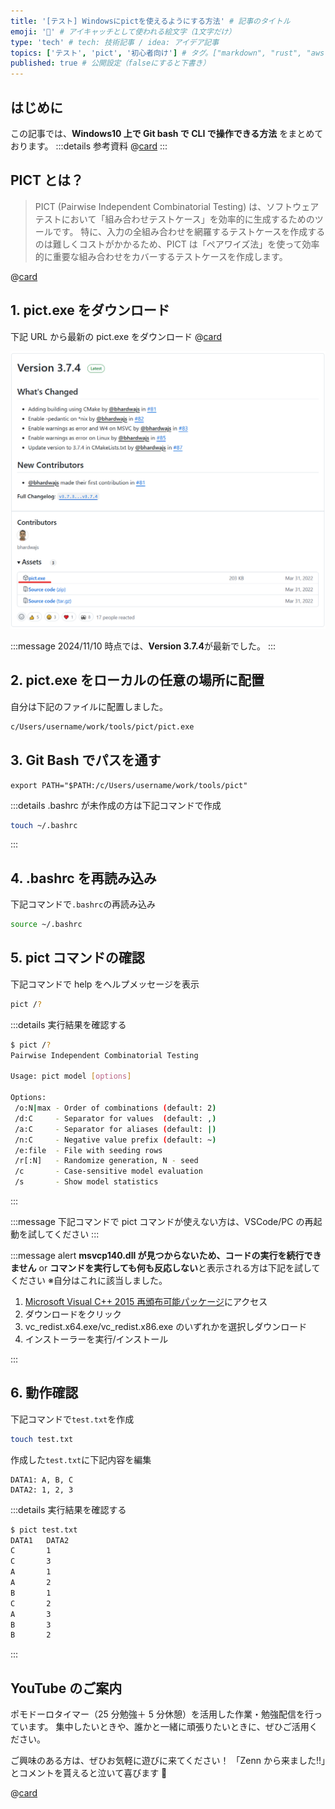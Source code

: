 ```yaml
---
title: '[テスト] Windowsにpictを使えるようにする方法' # 記事のタイトル
emoji: '🧪' # アイキャッチとして使われる絵文字（1文字だけ）
type: 'tech' # tech: 技術記事 / idea: アイデア記事
topics: ['テスト', 'pict', '初心者向け'] # タグ。["markdown", "rust", "aws"]のように指定する
published: true # 公開設定（falseにすると下書き）
---
```


## はじめに

この記事では、**Windows10 上で Git bash で CLI で操作できる方法** をまとめております。
:::details 参考資料
@[card](https://gihyo.jp/magazine/SD/archive/2024/202402)
:::

## PICT とは？

> PICT (Pairwise Independent Combinatorial Testing) は、ソフトウェアテストにおいて「組み合わせテストケース」を効率的に生成するためのツールです。
> 特に、入力の全組み合わせを網羅するテストケースを作成するのは難しくコストがかかるため、PICT は「ペアワイズ法」を使って効率的に重要な組み合わせをカバーするテストケースを作成します。

@[card](https://github.com/microsoft/pict)

## 1. pict.exe をダウンロード

下記 URL から最新の pict.exe をダウンロード
@[card](https://github.com/microsoft/pict/releases)

![pict-install-step01](/images/articles/test-pict-install/pict-install-step01.png)

:::message
2024/11/10 時点では、**Version 3.7.4**が最新でした。
:::

## 2. pict.exe をローカルの任意の場所に配置

自分は下記のファイルに配置しました。

```bash
c/Users/username/work/tools/pict/pict.exe
```

## 3. Git Bash でパスを通す

```bash:.bashrc
export PATH="$PATH:/c/Users/username/work/tools/pict"
```

:::details .bashrc が未作成の方は下記コマンドで作成

```bash
touch ~/.bashrc
```

:::

## 4. .bashrc を再読み込み

下記コマンドで`.bashrc`の再読み込み

```bash
source ~/.bashrc
```

## 5. pict コマンドの確認

下記コマンドで help をヘルプメッセージを表示

```bash
pict /?
```

:::details 実行結果を確認する

```bash
$ pict /?
Pairwise Independent Combinatorial Testing

Usage: pict model [options]

Options:
 /o:N|max - Order of combinations (default: 2)
 /d:C     - Separator for values  (default: ,)
 /a:C     - Separator for aliases (default: |)
 /n:C     - Negative value prefix (default: ~)
 /e:file  - File with seeding rows
 /r[:N]   - Randomize generation, N - seed
 /c       - Case-sensitive model evaluation
 /s       - Show model statistics

```

:::

:::message
下記コマンドで pict コマンドが使えない方は、VSCode/PC の再起動を試してください
:::

:::message alert
**msvcp140.dll が見つからないため、コードの実行を続行できません** or **コマンドを実行しても何も反応しない**と表示される方は下記を試してください
※自分はこれに該当しました。

1. [Microsoft Visual C++ 2015 再頒布可能パッケージ](https://www.microsoft.com/ja-jp/download/details.aspx?id=53840)にアクセス
2. ダウンロードをクリック
3. vc_redist.x64.exe/vc_redist.x86.exe のいずれかを選択しダウンロード
4. インストーラーを実行/インストール

:::

## 6. 動作確認

下記コマンドで`test.txt`を作成

```bash
touch test.txt
```

作成した`test.txt`に下記内容を編集

```text: test.txt
DATA1: A, B, C
DATA2: 1, 2, 3
```

:::details 実行結果を確認する

```bash
$ pict test.txt
DATA1   DATA2
C       1
C       3
A       1
A       2
B       1
C       2
A       3
B       3
B       2
```

:::

## YouTube のご案内

ポモドーロタイマー（25 分勉強＋ 5 分休憩）を活用した作業・勉強配信を行っています。
集中したいときや、誰かと一緒に頑張りたいときに、ぜひご活用ください。

ご興味のある方は、ぜひお気軽に遊びに来てください！
「Zenn から来ました!!」とコメントを貰えると泣いて喜びます 🤣

@[card](https://www.youtube.com/@aew2sbee)
